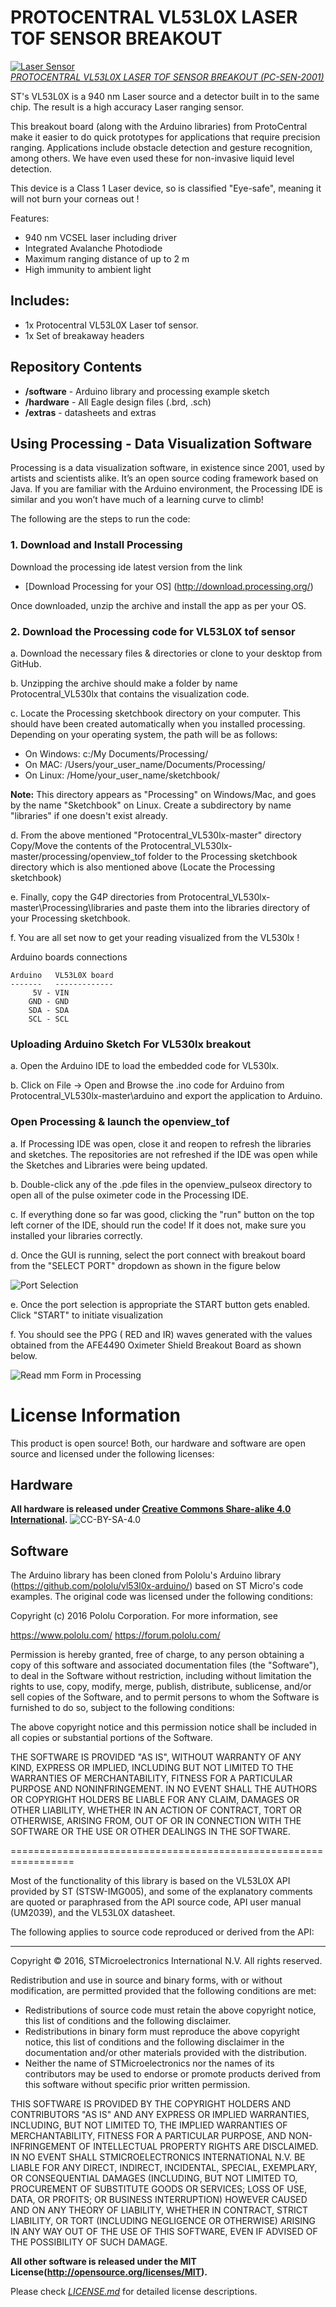 PROTOCENTRAL VL53L0X LASER TOF SENSOR BREAKOUT
================================
[![Laser Sensor](https://www.protocentral.com/4446-thickbox_default/protocentral-vl53l0x-laser-tof-sensor-breakout.jpg)  
*PROTOCENTRAL VL53L0X LASER TOF SENSOR BREAKOUT (PC-SEN-2001)*](https://www.protocentral.com/motiondistance/1049-protocentral-vl53l0x-laser-tof-sensor-breakout.html)

ST's VL53L0X is a 940 nm Laser source and a detector built in to the same chip. The result is a high accuracy Laser ranging sensor. 

This breakout board (along with the Arduino libraries) from ProtoCentral make it easier to do quick prototypes for applications that require precision ranging. Applications include obstacle detection and gesture recognition, among others. We have even used these for non-invasive liquid level detection. 

This device is a Class 1 Laser device, so is classified "Eye-safe", meaning it will not burn your corneas out !

Features:
* 940 nm VCSEL laser including driver
* Integrated Avalanche Photodiode
* Maximum ranging distance of up to 2 m
* High immunity to ambient light

Includes:
----------
* 1x Protocentral VL53L0X Laser tof sensor.
* 1x Set of breakaway headers

Repository Contents
-------------------
* **/software** - Arduino library and processing example sketch
* **/hardware** - All Eagle design files (.brd, .sch)
* **/extras** - datasheets and extras

 
Using Processing - Data Visualization Software
-----------------------------------------------------
 Processing is a data visualization software, in existence since 2001, used by artists and scientists alike. It’s an open source coding framework based on Java. If you are familiar with the Arduino environment, the Processing IDE is similar and you won’t have much of a learning curve to climb!
 
 The following are the steps to run the code:

### 1. Download and Install Processing 

 Download the processing ide latest version from the link

* [Download Processing for your OS] (http://download.processing.org/)

Once downloaded, unzip the archive and install the app as per your OS.

### 2. Download the Processing code for VL53L0X tof sensor

 a. Download the necessary files & directories or clone to your desktop from GitHub.

 b. Unzipping the archive should make a folder by name Protocentral_VL530lx that contains the visualization code.

 c. Locate the Processing sketchbook directory on your computer. This should have been created automatically when you installed processing. Depending on your operating system, the path will be as follows:

* On Windows: c:/My Documents/Processing/
* On MAC: /Users/your_user_name/Documents/Processing/
* On Linux: /Home/your_user_name/sketchbook/

**Note:** This directory appears as "Processing" on Windows/Mac, and goes by the name "Sketchbook" on Linux. Create a subdirectory by name "libraries" if one doesn't exist already.

 d. From the above mentioned "Protocentral_VL530lx-master" directory Copy/Move the contents of the Protocentral_VL530lx-master/processing/openview_tof folder to the Processing sketchbook directory which is also mentioned above (Locate the Processing sketchbook)

 e. Finally, copy the G4P directories from Protocentral_VL530lx-master\Processing\libraries and paste them into the libraries directory of your Processing sketchbook.

 f. You are all set now to get your reading visualized from the VL530lx !

 Arduino boards connections


    Arduino   VL53L0X board
    -------   -------------
         5V - VIN
        GND - GND
        SDA - SDA
        SCL - SCL
 
###  Uploading Arduino Sketch For VL530lx breakout

 a. Open the Arduino IDE to load the embedded code for VL530lx.

 b. Click on File -> Open and Browse the .ino code for Arduino from Protocentral_VL530lx-master\arduino and export the application to Arduino.

###  Open Processing & launch the openview_tof

 a. If Processing IDE was open, close it and reopen to refresh the libraries and sketches. The repositories are not refreshed if the IDE was open while the Sketches and Libraries were being updated.

 b. Double-click any of the .pde files in the openview_pulseox directory to open all of the pulse oximeter code in the Processing IDE.

 c. If everything done so far was good, clicking the "run" button on the top left corner of the IDE, should run the code! If it does not, make sure you installed your libraries correctly.

 d. Once the GUI is running, select the port connect with breakout board from the "SELECT PORT" dropdown as shown in the figure below

![Port Selection](https://github.com/Protocentral/Protocentral_VL530LX/blob/master/software/processing/Final%20Output/portselection.png)

 e. Once the port selection is appropriate the START button gets enabled. Click "START" to initiate visualization

 f. You should see the PPG ( RED and IR) waves generated with the values obtained from the AFE4490 Oximeter Shield Breakout Board as shown below.

![Read mm Form in Processing](https://github.com/Protocentral/Protocentral_VL530LX/blob/master/software/processing/Final%20Output/output.png)

License Information
===================
This product is open source! Both, our hardware and software are open source and licensed under the following licenses:

Hardware
---------
**All hardware is released under [Creative Commons Share-alike 4.0 International](http://creativecommons.org/licenses/by-sa/4.0/).**
![CC-BY-SA-4.0](https://i.creativecommons.org/l/by-sa/4.0/88x31.png)

Software
--------
The Arduino library has been cloned from Pololu's Arduino library (https://github.com/pololu/vl53l0x-arduino/) based on ST Micro's code examples. The original code was licensed under the following conditions:

Copyright (c) 2016 Pololu Corporation.  For more information, see

https://www.pololu.com/
https://forum.pololu.com/

Permission is hereby granted, free of charge, to any person
obtaining a copy of this software and associated documentation
files (the "Software"), to deal in the Software without
restriction, including without limitation the rights to use,
copy, modify, merge, publish, distribute, sublicense, and/or sell
copies of the Software, and to permit persons to whom the
Software is furnished to do so, subject to the following
conditions:

The above copyright notice and this permission notice shall be
included in all copies or substantial portions of the Software.

THE SOFTWARE IS PROVIDED "AS IS", WITHOUT WARRANTY OF ANY KIND,
EXPRESS OR IMPLIED, INCLUDING BUT NOT LIMITED TO THE WARRANTIES
OF MERCHANTABILITY, FITNESS FOR A PARTICULAR PURPOSE AND
NONINFRINGEMENT. IN NO EVENT SHALL THE AUTHORS OR COPYRIGHT
HOLDERS BE LIABLE FOR ANY CLAIM, DAMAGES OR OTHER LIABILITY,
WHETHER IN AN ACTION OF CONTRACT, TORT OR OTHERWISE, ARISING
FROM, OUT OF OR IN CONNECTION WITH THE SOFTWARE OR THE USE OR
OTHER DEALINGS IN THE SOFTWARE.

=================================================================

Most of the functionality of this library is based on the VL53L0X
API provided by ST (STSW-IMG005), and some of the explanatory
comments are quoted or paraphrased from the API source code, API
user manual (UM2039), and the VL53L0X datasheet.

The following applies to source code reproduced or derived from
the API:

-----------------------------------------------------------------

Copyright © 2016, STMicroelectronics International N.V.  All
rights reserved.

Redistribution and use in source and binary forms, with or
without modification, are permitted provided that the following
conditions are met:
* Redistributions of source code must retain the above copyright
notice, this list of conditions and the following disclaimer.
* Redistributions in binary form must reproduce the above
copyright notice, this list of conditions and the following
disclaimer in the documentation and/or other materials provided
with the distribution.
* Neither the name of STMicroelectronics nor the
names of its contributors may be used to endorse or promote
products derived from this software without specific prior
written permission.

THIS SOFTWARE IS PROVIDED BY THE COPYRIGHT HOLDERS AND
CONTRIBUTORS "AS IS" AND ANY EXPRESS OR IMPLIED WARRANTIES,
INCLUDING, BUT NOT LIMITED TO, THE IMPLIED WARRANTIES OF
MERCHANTABILITY, FITNESS FOR A PARTICULAR PURPOSE, AND
NON-INFRINGEMENT OF INTELLECTUAL PROPERTY RIGHTS ARE DISCLAIMED.
IN NO EVENT SHALL STMICROELECTRONICS INTERNATIONAL N.V. BE LIABLE
FOR ANY DIRECT, INDIRECT, INCIDENTAL, SPECIAL, EXEMPLARY, OR
CONSEQUENTIAL DAMAGES (INCLUDING, BUT NOT LIMITED TO, PROCUREMENT
OF SUBSTITUTE GOODS OR SERVICES; LOSS OF USE, DATA, OR PROFITS;
OR BUSINESS INTERRUPTION) HOWEVER CAUSED AND ON ANY THEORY OF
LIABILITY, WHETHER IN CONTRACT, STRICT LIABILITY, OR TORT
(INCLUDING NEGLIGENCE OR OTHERWISE) ARISING IN ANY WAY OUT OF THE
USE OF THIS SOFTWARE, EVEN IF ADVISED OF THE POSSIBILITY OF SUCH
DAMAGE.

**All other software is released under the MIT License(http://opensource.org/licenses/MIT).**

Please check [*LICENSE.md*](LICENSE.md) for detailed license descriptions.
